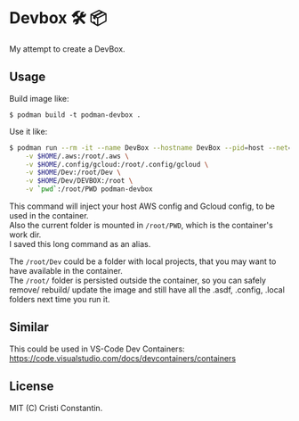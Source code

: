# Devbox 🛠 📦

My attempt to create a DevBox.


## Usage

Build image like:

`$ podman build -t podman-devbox .`

Use it like:

```sh
$ podman run --rm -it --name DevBox --hostname DevBox --pid=host --net=host \
    -v $HOME/.aws:/root/.aws \
    -v $HOME/.config/gcloud:/root/.config/gcloud \
    -v $HOME/Dev:/root/Dev \
    -v $HOME/Dev/DEVBOX:/root \
    -v `pwd`:/root/PWD podman-devbox
```

This command will inject your host AWS config and Gcloud config, to be used in the container.<br/>
Also the current folder is mounted in `/root/PWD`, which is the container's work dir.<br/>
I saved this long command as an alias.

The `/root/Dev` could be a folder with local projects, that you may want to have available in the container.<br/>
The `/root/` folder is persisted outside the container, so you can safely remove/ rebuild/ update the image and still have all the .asdf, .config, .local folders next time you run it.


## Similar

This could be used in VS-Code Dev Containers:
https://code.visualstudio.com/docs/devcontainers/containers


## License

MIT (C) Cristi Constantin.
